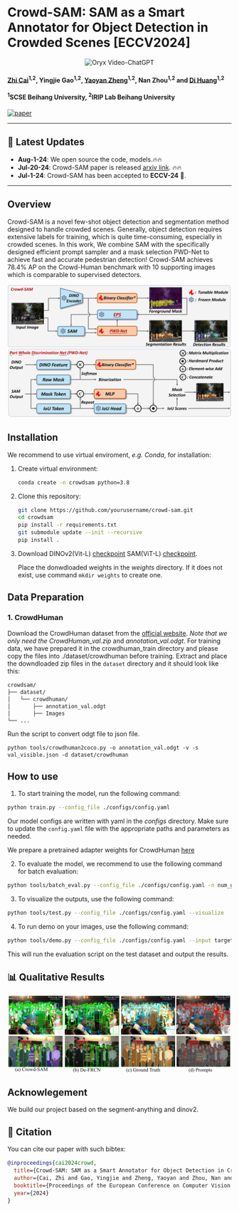 
# Crowd-SAM: SAM as a Smart Annotator for Object Detection in Crowded Scenes [ECCV2024]
<p align="center">
    <img src="https://i.imgur.com/waxVImv.png" alt="Oryx Video-ChatGPT">
</p>

#### [Zhi Cai](https://github.com/FelixCaae)<sup>1,2</sup>, Yingjie Gao<sup>1,2</sup>, [Yaoyan Zheng](https://github.com/BUAAHugeGun)<sup>1,2</sup>, Nan Zhou<sup>1,2</sup> and [Di Huang](https://irip.buaa.edu.cn/dihuang/index.html)<sup>1,2</sup>


#### **<sup>1</sup>SCSE Beihang University, <sup>2</sup>IRIP Lab Beihang University**



[![paper](https://img.shields.io/badge/arXiv-Paper-<COLOR>.svg)](https://arxiv.org/abs/2407.11464)

---

## 📢 Latest Updates
- **Aug-1-24**: We open source the code, models.🔥🔥
- **Jul-20-24**: Crowd-SAM paper is released [arxiv link](https://arxiv.org/abs/2407.11464). 🔥🔥
- **Jul-1-24**: Crowd-SAM has been accepted to **ECCV-24** 🎉. 
---



##  Overview
Crowd-SAM is a novel few-shot object detection and segmentation method designed to handle crowded scenes.  Generally, object detection requires extensive labels for
 training, which is quite time-consuming, especially in crowded scenes. In this work, We combine SAM with the specifically designed efficient prompt  sampler and a mask selection PWD-Net to achieve fast and accurate pedestrian detection! Crowd-SAM achieves 78.4\% AP on the Crowd-Human benchmark with 10 supporting images which is comparable to supervised detectors. 


![PDF Page](figures/fig1.jpg)
##  Installation
We recommend to use virtual enviroment, *e.g. Conda*,  for installation:
1. Create virtual environment:
   ```bash
   conda create -n crowdsam python=3.8
   ```

2. Clone this repository:
   ```bash
   git clone https://github.com/yourusername/crowd-sam.git
   cd crowdsam
   pip install -r requirements.txt
   git submodule update --init --recursive
   pip install .
   ```
3. Download 
    DINOv2(Vit-L) [checkpoint](https://dl.fbaipublicfiles.com/dinov2/dinov2_vitl14/dinov2_vitl14_pretrain.pth)
    SAM(ViT-L) [checkpoint](https://dl.fbaipublicfiles.com/segment_anything/sam_vit_l_0b3195.pth).
     
    Place the donwdloaded weights in the  *weights* directory. If it does not exist, use command ``` mkdir weights ``` to create one.
   
## Data Preparation
### 1. CrowdHuman

Download the CrowdHuman dataset from the [official website](https://www.crowdhuman.org/download.html). *Note that we only need the CrowdHuman_val.zip* and *annotation_val.odgt*. For training data, we have prepared it in the crowdhuman_train directory and please copy the files into ./dataset/crowdhuman before training.
Extract and place the downdloaded zip files in the `dataset` directory and it should look like this:

```
crowdsam/
├── dataset/
│   └── crowdhuman/
│       ├── annotation_val.odgt
│       ├── Images
└── ...
```

Run the script to convert odgt file to json file.
```
python tools/crowdhuman2coco.py -o annotation_val.odgt -v -s val_visible.json -d dataset/crowdhuman
```
##  How to use
1.  To start training the model, run the following command:
```bash
python train.py --config_file ./configs/config.yaml
```
Our model configs are written with yaml in the *configs* directory. Make sure to update the `config.yaml` file with the appropriate paths and parameters as needed.

We prepare a pretrained adapter weights for CrowdHuman [here](https://drive.google.com/file/d/18034Wbd_Q01W0eBxlOuh4VzuOIob_eqy/view?usp=sharing) 

2. To evaluate the model, we recommend to use the following command for batch evaluation:
```bash
python tools/batch_eval.py --config_file ./configs/config.yaml -n num_gpus
```

3. To visualize the outputs, use the following command:
```bash
python tools/test.py --config_file ./configs/config.yaml --visualize
```

4. To run demo on your images, use the following command:
```bash
python tools/demo.py --config_file ./configs/config.yaml --input target_directory
```


This will run the evaluation script on the test dataset and output the results.
##  📊 Qualitative Results
![qual](figures/qual_comp.png)
<!-- ![demo2](figures/demo_2.jpg) -->

## Acknowlegement
We build our project based on the segment-anything and dinov2.

## 📜 Citation
You can cite our paper with such bibtex:
```bibtex
@inproceedings{cai2024crowd,
  title={Crowd-SAM: SAM as a Smart Annotator for Object Detection in Crowded Scenes},
  author={Cai, Zhi and Gao, Yingjie and Zheng, Yaoyan and Zhou, Nan and Huang, Di},
  booktitle={Proceedings of the European Conference on Computer Vision (ECCV)},
  year={2024}
}
```
